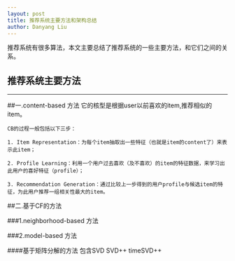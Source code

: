 ```yaml
---
layout: post
title: 推荐系统主要方法和架构总结
author: Danyang Liu
---
```


推荐系统有很多算法，本文主要总结了推荐系统的一些主要方法，和它们之间的关系。

## 推荐系统主要方法
-----


##一.content-based 方法
    它的核型是根据user以前喜欢的item,推荐相似的item。
    
    CB的过程一般包括以下三步：
    
    1. Item Representation：为每个item抽取出一些特征（也就是item的content了）来表示此item；
    
    2. Profile Learning：利用一个用户过去喜欢（及不喜欢）的item的特征数据，来学习出此用户的喜好特征（profile）；
    
    3. Recommendation Generation：通过比较上一步得到的用户profile与候选item的特征，为此用户推荐一组相关性最大的item。
    
##二.基于CF的方法

###1.neighborhood-based 方法



###2.model-based 方法

####基于矩阵分解的方法
    包含SVD SVD++ timeSVD++
    
    
    